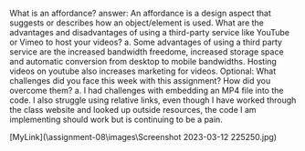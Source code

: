 What is an affordance?
    answer: An affordance is a design aspect that suggests or describes how an object/element is used.
What are the advantages and disadvantages of using a third-party service like YouTube or Vimeo to host your videos?
    a. Some advantages of using a third party service are the increased bandwidth freedome, increased storage space and automatic conversion from desktop to mobile bandwidths. Hosting videos on youtube also increases marketing for videos. 
Optional: What challenges did you face this week with this assignment? How did you overcome them?
    a. I had challenges with embedding an MP4 file into the code. I also struggle using relative links, even though I have worked through the class website and looked up outside resources, the code I am implementing should work but is continuing to be a pain. 

[MyLink](\assignment-08\images\Screenshot 2023-03-12 225250.jpg)